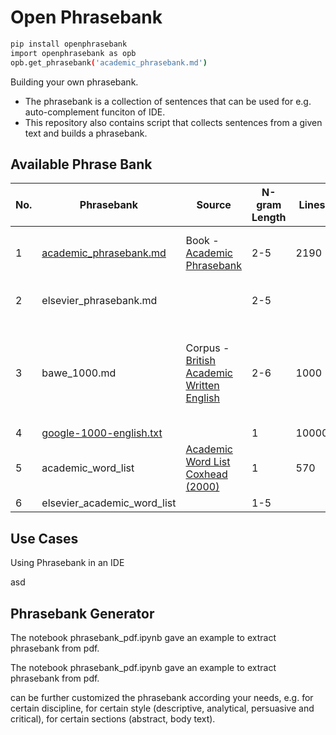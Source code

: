 # Open Phrasebank

```bash
pip install openphrasebank
import openphrasebank as opb
opb.get_phrasebank('academic_phrasebank.md')
```

Building your own phrasebank. 

- The phrasebank is a collection of sentences that can be used for e.g. auto-complement funciton of IDE. 
- This repository also contains script that collects sentences from a given text and builds a phrasebank. 



## Available Phrase Bank

| No. | Phrasebank                                                                                                           | Source                                                                                                          | N-gram Length | Lines | Comments                                                                      |
|-----|----------------------------------------------------------------------------------------------------------------------|-----------------------------------------------------------------------------------------------------------------|---------------|-------|-------------------------------------------------------------------------------|
| 1   | [academic_phrasebank.md](https://github.com/liuh886/open_phrasebank/blob/main/academic_phrasebank.txt)               | Book - [Academic Phrasebank](https://github.com/liuh886/open_phrasebank/blob/main/data/Academic_Phrasebank.pdf) | 2-5           | 2190  | Extract from pdf and token by spaCy                                           |
| 2   | elsevier_phrasebank.md                                                                                               |                                                                                                                 | 2-5           |       | Extract by n-gram frequency                                                   |
| 3   | bawe_1000.md                                                                                                         | Corpus - [British Academic Written English](https://app.sketchengine.eu/#dashboard?corpname=preloaded%2Fbawe2)  | 2-6           | 1000  | Due to inaccessible, only most frequent used 1000 n-grams (n: 2-6) list here. |
| 4   | [google-1000-english.txt](https://github.com/first20hours/google-10000-english/blob/master/google-10000-english.txt) |                                                                                                                 | 1             | 10000 |                                                                               |
| 5   | academic_word_list                                                                                                   | [Academic Word List Coxhead (2000)](https://www.uefap.com/vocab/select/awl.htm)                                 | 1             | 570   | 570 headwords                                                                 |
| 6   | elsevier_academic_word_list                                                                                          |                                                                                                                 | 1-5           |       |                                                                               |


## Use Cases

Using Phrasebank in an IDE

asd

## Phrasebank Generator

The notebook phrasebank_pdf.ipynb gave an example to extract phrasebank from pdf.

The notebook phrasebank_pdf.ipynb gave an example to extract phrasebank from pdf.

can be further customized the phrasebank according your needs, e.g. for certain discipline, for certain style (descriptive, analytical, persuasive and critical), for certain sections (abstract, body text).






